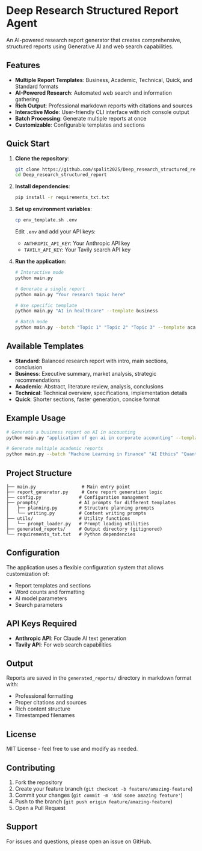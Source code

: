 # Deep Research Structured Report Agent

An AI-powered research report generator that creates comprehensive, structured reports using Generative AI and web search capabilities.

## Features

- **Multiple Report Templates**: Business, Academic, Technical, Quick, and Standard formats
- **AI-Powered Research**: Automated web search and information gathering
- **Rich Output**: Professional markdown reports with citations and sources
- **Interactive Mode**: User-friendly CLI interface with rich console output
- **Batch Processing**: Generate multiple reports at once
- **Customizable**: Configurable templates and sections

## Quick Start

1. **Clone the repository**:
   ```bash
   git clone https://github.com/spalit2025/Deep_research_structured_report.git
   cd Deep_research_structured_report
   ```

2. **Install dependencies**:
   ```bash
   pip install -r requirements_txt.txt
   ```

3. **Set up environment variables**:
   ```bash
   cp env_template.sh .env
   ```
   Edit `.env` and add your API keys:
   - `ANTHROPIC_API_KEY`: Your Anthropic API key
   - `TAVILY_API_KEY`: Your Tavily search API key

4. **Run the application**:
   ```bash
   # Interactive mode
   python main.py
   
   # Generate a single report
   python main.py "Your research topic here"
   
   # Use specific template
   python main.py "AI in healthcare" --template business
   
   # Batch mode
   python main.py --batch "Topic 1" "Topic 2" "Topic 3" --template academic
   ```

## Available Templates

- **Standard**: Balanced research report with intro, main sections, conclusion
- **Business**: Executive summary, market analysis, strategic recommendations
- **Academic**: Abstract, literature review, analysis, conclusions
- **Technical**: Technical overview, specifications, implementation details
- **Quick**: Shorter sections, faster generation, concise format

## Example Usage

```bash
# Generate a business report on AI in accounting
python main.py "application of gen ai in corporate accounting" --template business

# Generate multiple academic reports
python main.py --batch "Machine Learning in Finance" "AI Ethics" "Quantum Computing" --template academic
```

## Project Structure

```
├── main.py                 # Main entry point
├── report_generator.py     # Core report generation logic
├── config.py              # Configuration management
├── prompts/               # AI prompts for different templates
│   ├── planning.py        # Structure planning prompts
│   └── writing.py         # Content writing prompts
├── utils/                 # Utility functions
│   └── prompt_loader.py   # Prompt loading utilities
├── generated_reports/     # Output directory (gitignored)
└── requirements_txt.txt   # Python dependencies
```

## Configuration

The application uses a flexible configuration system that allows customization of:
- Report templates and sections
- Word counts and formatting
- AI model parameters
- Search parameters

## API Keys Required

- **Anthropic API**: For Claude AI text generation
- **Tavily API**: For web search capabilities

## Output

Reports are saved in the `generated_reports/` directory in markdown format with:
- Professional formatting
- Proper citations and sources
- Rich content structure
- Timestamped filenames

## License

MIT License - feel free to use and modify as needed.

## Contributing

1. Fork the repository
2. Create your feature branch (`git checkout -b feature/amazing-feature`)
3. Commit your changes (`git commit -m 'Add some amazing feature'`)
4. Push to the branch (`git push origin feature/amazing-feature`)
5. Open a Pull Request

## Support

For issues and questions, please open an issue on GitHub. 